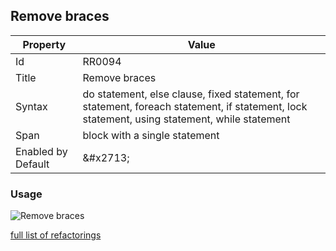 ## Remove braces

| Property | Value |
| -------- | ----- |
| Id | RR0094 |
| Title | Remove braces |
| Syntax | do statement, else clause, fixed statement, for statement, foreach statement, if statement, lock statement, using statement, while statement |
| Span | block with a single statement |
| Enabled by Default | &\#x2713; |

### Usage

![Remove braces](../../images/refactorings/RemoveBraces.png)

[full list of refactorings](Refactorings.md)